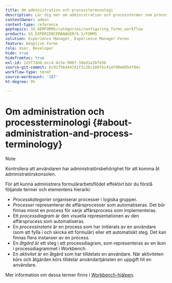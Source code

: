 ```yaml
---
title: Om administration och processterminologi
description: Lär dig mer om administration och processtermer som processinstans, processdiagram och operationer.
contentOwner: admin
content-type: reference
geptopics: SG_AEMFORMS/categories/configuring_forms_workflow
products: SG_EXPERIENCEMANAGER/6.5/FORMS
solution: Experience Manager, Experience Manager Forms
feature: Adaptive Forms
role: User, Developer
hide: true
hidefromtoc: true
exl-id: 2d3f74b6-ecc4-4c5e-906f-3ded1a1bfd3b
source-git-commit: bc91f56d447d1f2c26c160f5c414fd0e6054f84c
workflow-type: tm+mt
source-wordcount: '187'
ht-degree: 0%

---
```


# Om administration och processterminologi {#about-administration-and-process-terminology}

>[!NOTE]
> 
> Kontrollera att användaren har administratörsbehörighet för att komma åt administratörskonsolen.

För att kunna administrera formulärarbetsflödet effektivt bör du förstå följande termer och elementens hierarki:

* *Processkategorier* organiserar processer i logiska grupper.
* *Processer* representerar de affärsprocesser som automatiseras. Det bör finnas minst en process för varje affärsprocess som implementeras.
* Ett *processdiagram* är den visuella representationen av den affärsprocess som automatiseras.
* En *processinstans* är en process som har initierats av en användare (som att fylla i och skicka ett formulär) eller ett automatiskt steg. Det kan finnas flera instanser av en process.
* En *åtgärd* är ett steg i ett processdiagram, som representeras av en ikon i processdiagrammet i Workbench.
* En *aktivitet* är en åtgärd som har tilldelats en användare. När aktiviteten körs och åtgärden körs tilldelar användartjänsten en uppgift till en användare.

Mer information om dessa termer finns i [Workbench-hjälpen](https://www.adobe.com/go/learn_aemforms_workbench_63).
